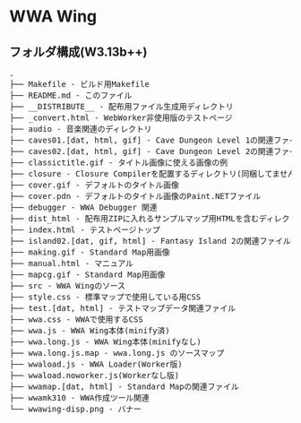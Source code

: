 # WWA Wing

## フォルダ構成(W3.13b++)
<pre>
.
├── Makefile - ビルド用Makefile
├── README.md - このファイル
├── __DISTRIBUTE__ - 配布用ファイル生成用ディレクトリ
├── _convert.html - WebWorker非使用版のテストページ
├── audio - 音楽関連のディレクトリ
├── caves01.[dat, html, gif] - Cave Dungeon Level 1の関連ファイル
├── caves02.[dat, html, gif] - Cave Dungeon Level 2の関連ファイル
├── classictitle.gif - タイトル画像に使える画像の例
├── closure - Closure Compilerを配置するディレクトリ(同梱してません)
├── cover.gif - デフォルトのタイトル画像
├── cover.pdn - デフォルトのタイトル画像のPaint.NETファイル
├── debugger - WWA Debugger 関連
├── dist_html - 配布用ZIPに入れるサンプルマップ用HTMLを含むディレクトリ
├── index.html - テストページトップ
├── island02.[dat, gif, html] - Fantasy Island 2の関連ファイル
├── making.gif - Standard Map用画像
├── manual.html - マニュアル
├── mapcg.gif - Standard Map用画像
├── src - WWA Wingのソース
├── style.css - 標準マップで使用している用CSS
├── test.[dat, html] - テストマップデータ関連ファイル
├── wwa.css - WWAで使用するCSS
├── wwa.js - WWA Wing本体(minify済)
├── wwa.long.js - WWA Wing本体(minifyなし)
├── wwa.long.js.map - wwa.long.js のソースマップ
├── wwaload.js - WWA Loader(Worker版)
├── wwaload.noworker.js(Workerなし版)
├── wwamap.[dat, html] - Standard Mapの関連ファイル
├── wwamk310 - WWA作成ツール関連
└── wwawing-disp.png - バナー
</pre>
